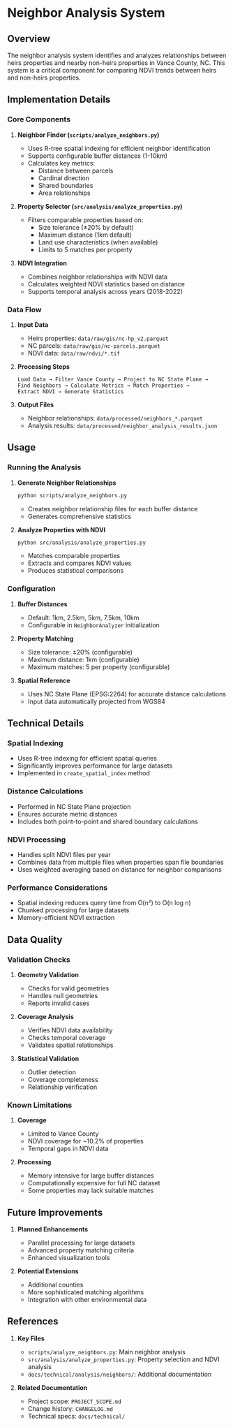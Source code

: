 # Neighbor Analysis System

## Overview
The neighbor analysis system identifies and analyzes relationships between heirs properties and nearby non-heirs properties in Vance County, NC. This system is a critical component for comparing NDVI trends between heirs and non-heirs properties.

## Implementation Details

### Core Components

1. **Neighbor Finder (`scripts/analyze_neighbors.py`)**
   - Uses R-tree spatial indexing for efficient neighbor identification
   - Supports configurable buffer distances (1-10km)
   - Calculates key metrics:
     - Distance between parcels
     - Cardinal direction
     - Shared boundaries
     - Area relationships

2. **Property Selector (`src/analysis/analyze_properties.py`)**
   - Filters comparable properties based on:
     - Size tolerance (±20% by default)
     - Maximum distance (1km default)
     - Land use characteristics (when available)
     - Limits to 5 matches per property

3. **NDVI Integration**
   - Combines neighbor relationships with NDVI data
   - Calculates weighted NDVI statistics based on distance
   - Supports temporal analysis across years (2018-2022)

### Data Flow

1. **Input Data**
   - Heirs properties: `data/raw/gis/nc-hp_v2.parquet`
   - NC parcels: `data/raw/gis/nc-parcels.parquet`
   - NDVI data: `data/raw/ndvi/*.tif`

2. **Processing Steps**
   ```
   Load Data → Filter Vance County → Project to NC State Plane →
   Find Neighbors → Calculate Metrics → Match Properties →
   Extract NDVI → Generate Statistics
   ```

3. **Output Files**
   - Neighbor relationships: `data/processed/neighbors_*.parquet`
   - Analysis results: `data/processed/neighbor_analysis_results.json`

## Usage

### Running the Analysis

1. **Generate Neighbor Relationships**
   ```bash
   python scripts/analyze_neighbors.py
   ```
   - Creates neighbor relationship files for each buffer distance
   - Generates comprehensive statistics

2. **Analyze Properties with NDVI**
   ```bash
   python src/analysis/analyze_properties.py
   ```
   - Matches comparable properties
   - Extracts and compares NDVI values
   - Produces statistical comparisons

### Configuration

1. **Buffer Distances**
   - Default: 1km, 2.5km, 5km, 7.5km, 10km
   - Configurable in `NeighborAnalyzer` initialization

2. **Property Matching**
   - Size tolerance: ±20% (configurable)
   - Maximum distance: 1km (configurable)
   - Maximum matches: 5 per property (configurable)

3. **Spatial Reference**
   - Uses NC State Plane (EPSG:2264) for accurate distance calculations
   - Input data automatically projected from WGS84

## Technical Details

### Spatial Indexing
- Uses R-tree indexing for efficient spatial queries
- Significantly improves performance for large datasets
- Implemented in `create_spatial_index` method

### Distance Calculations
- Performed in NC State Plane projection
- Ensures accurate metric distances
- Includes both point-to-point and shared boundary calculations

### NDVI Processing
- Handles split NDVI files per year
- Combines data from multiple files when properties span file boundaries
- Uses weighted averaging based on distance for neighbor comparisons

### Performance Considerations
- Spatial indexing reduces query time from O(n²) to O(n log n)
- Chunked processing for large datasets
- Memory-efficient NDVI extraction

## Data Quality

### Validation Checks
1. **Geometry Validation**
   - Checks for valid geometries
   - Handles null geometries
   - Reports invalid cases

2. **Coverage Analysis**
   - Verifies NDVI data availability
   - Checks temporal coverage
   - Validates spatial relationships

3. **Statistical Validation**
   - Outlier detection
   - Coverage completeness
   - Relationship verification

### Known Limitations
1. **Coverage**
   - Limited to Vance County
   - NDVI coverage for ~10.2% of properties
   - Temporal gaps in NDVI data

2. **Processing**
   - Memory intensive for large buffer distances
   - Computationally expensive for full NC dataset
   - Some properties may lack suitable matches

## Future Improvements

1. **Planned Enhancements**
   - Parallel processing for large datasets
   - Advanced property matching criteria
   - Enhanced visualization tools

2. **Potential Extensions**
   - Additional counties
   - More sophisticated matching algorithms
   - Integration with other environmental data

## References

1. **Key Files**
   - `scripts/analyze_neighbors.py`: Main neighbor analysis
   - `src/analysis/analyze_properties.py`: Property selection and NDVI analysis
   - `docs/technical/analysis/neighbors/`: Additional documentation

2. **Related Documentation**
   - Project scope: `PROJECT_SCOPE.md`
   - Change history: `CHANGELOG.md`
   - Technical specs: `docs/technical/` 